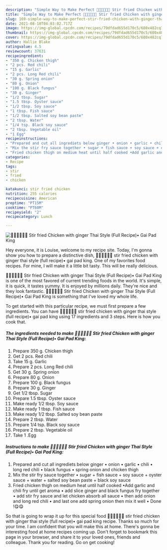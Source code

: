 ```yaml
---
description: "Simple Way to Make Perfect 🧑🏽‍🍳🧑🏼‍🍳 Stir fried Chicken with ginger Thai Style (Full Recipe)• Gai Pad King"
title: "Simple Way to Make Perfect 🧑🏽‍🍳🧑🏼‍🍳 Stir fried Chicken with ginger Thai Style (Full Recipe)• Gai Pad King"
slug: 169-simple-way-to-make-perfect-stir-fried-chicken-with-ginger-thai-style-full-recipe-gai-pad-king
date: 2021-08-10T04:03:02.717Z
image: https://img-global.cpcdn.com/recipes/79dfdad655d170c5/680x482cq70/stir-fried-chicken-with-ginger-thai-style-full-recipe-gai-pad-king-recipe-main-photo.jpg
thumbnail: https://img-global.cpcdn.com/recipes/79dfdad655d170c5/680x482cq70/stir-fried-chicken-with-ginger-thai-style-full-recipe-gai-pad-king-recipe-main-photo.jpg
cover: https://img-global.cpcdn.com/recipes/79dfdad655d170c5/680x482cq70/stir-fried-chicken-with-ginger-thai-style-full-recipe-gai-pad-king-recipe-main-photo.jpg
author: Hallie Blake
ratingvalue: 4.5
reviewcount: 37631
recipeingredient:
- "350 g. Chicken thigh"
- "2 pcs. Red chili"
- "15 g. Garlic"
- "2 pcs. Long Red chili"
- "30 g. Spring onion"
- "80 g. Onion"
- "100 g. Black fungus"
- "30 g. Ginger"
- "1/2 tbsp. Sugar"
- "1.5 tbsp. Oyster sauce"
- "1/2 tbsp. Soy sauce"
- "1 tbsp. Fish sauce"
- "1/2 tbsp. Salted soy bean paste"
- "2 tbsp. Water"
- "1/4 tsp. Black soy sauce"
- "2 tbsp. Vegetable oil"
- "1 Egg"
recipeinstructions:
- "Prepared and cut all ingrediets below ginger • onion • garlic • chili • long red chili • black fungus • spring onion and chicken thigh"
- "Mix the stir fry sauce together • sugar + fish sauce + soy sauce + oyster sauce + water + salted soy bean paste + black soy sauce"
- "Fried chicken thigh on medium heat until half cooked •Add garlic and chili fry until get aroma • add slice ginger and black fungus fry together • add stir fry sauce and let chicken absorb all sauce • then add onion and long red chili • and last one add spring onion then mix it well • Done !😋😋"
categories:
- Recipe
tags:
- stir
- fried
- chicken

katakunci: stir fried chicken 
nutrition: 255 calories
recipecuisine: American
preptime: "PT15M"
cooktime: "PT60M"
recipeyield: "2"
recipecategory: Lunch

---
```



![🧑🏽‍🍳🧑🏼‍🍳 Stir fried Chicken with ginger Thai Style (Full Recipe)• Gai Pad King](https://img-global.cpcdn.com/recipes/79dfdad655d170c5/680x482cq70/stir-fried-chicken-with-ginger-thai-style-full-recipe-gai-pad-king-recipe-main-photo.jpg)

Hey everyone, it is Louise, welcome to my recipe site. Today, I'm gonna show you how to prepare a distinctive dish, 🧑🏽‍🍳🧑🏼‍🍳 stir fried chicken with ginger thai style (full recipe)• gai pad king. One of my favorites food recipes. For mine, I will make it a little bit tasty. This will be really delicious.

🧑🏽‍🍳🧑🏼‍🍳 Stir fried Chicken with ginger Thai Style (Full Recipe)• Gai Pad King is one of the most favored of current trending foods in the world. It's simple, it is quick, it tastes yummy. It is enjoyed by millions daily. They're nice and they look fantastic. 🧑🏽‍🍳🧑🏼‍🍳 Stir fried Chicken with ginger Thai Style (Full Recipe)• Gai Pad King is something that I've loved my whole life.




To get started with this particular recipe, we must first prepare a few ingredients. You can have 🧑🏽‍🍳🧑🏼‍🍳 stir fried chicken with ginger thai style (full recipe)• gai pad king using 17 ingredients and 3 steps. Here is how you cook that.

<!--inarticleads1-->

##### The ingredients needed to make 🧑🏽‍🍳🧑🏼‍🍳 Stir fried Chicken with ginger Thai Style (Full Recipe)• Gai Pad King:

1. Prepare 350 g. Chicken thigh
1. Get 2 pcs. Red chili
1. Take 15 g. Garlic
1. Prepare 2 pcs. Long Red chili
1. Get 30 g. Spring onion
1. Prepare 80 g. Onion
1. Prepare 100 g. Black fungus
1. Prepare 30 g. Ginger
1. Get 1/2 tbsp. Sugar
1. Prepare 1.5 tbsp. Oyster sauce
1. Make ready 1/2 tbsp. Soy sauce
1. Make ready 1 tbsp. Fish sauce
1. Make ready 1/2 tbsp. Salted soy bean paste
1. Prepare 2 tbsp. Water
1. Prepare 1/4 tsp. Black soy sauce
1. Prepare 2 tbsp. Vegetable oil
1. Take 1 .Egg




<!--inarticleads2-->

##### Instructions to make 🧑🏽‍🍳🧑🏼‍🍳 Stir fried Chicken with ginger Thai Style (Full Recipe)• Gai Pad King:

1. Prepared and cut all ingrediets below ginger • onion • garlic • chili • long red chili • black fungus • spring onion and chicken thigh
1. Mix the stir fry sauce together • sugar + fish sauce + soy sauce + oyster sauce + water + salted soy bean paste + black soy sauce
1. Fried chicken thigh on medium heat until half cooked •Add garlic and chili fry until get aroma • add slice ginger and black fungus fry together • add stir fry sauce and let chicken absorb all sauce • then add onion and long red chili • and last one add spring onion then mix it well • Done !😋😋




So that is going to wrap it up for this special food 🧑🏽‍🍳🧑🏼‍🍳 stir fried chicken with ginger thai style (full recipe)• gai pad king recipe. Thanks so much for your time. I am confident that you will make this at home. There's gonna be interesting food at home recipes coming up. Don't forget to bookmark this page in your browser, and share it to your loved ones, friends and colleague. Thank you for reading. Go on get cooking!
